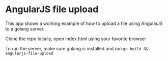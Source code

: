 # AngularJS file upload

This app shows a working example of how to upload a file using AngularJS to a golang server. 

Clone the repo locally, open index.html using your favorite browser

To run the server, make sure golang is installed and run `go build && angularjs-file-upload`
